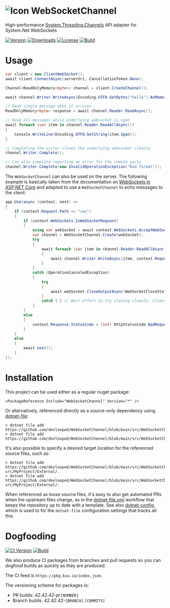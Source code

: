 ![Icon](https://raw.githubusercontent.com/devlooped/WebSocketChannel/main/assets/img/icon.png) WebSocketChannel
============

High-performance [System.Threading.Channels](https://devblogs.microsoft.com/dotnet/an-introduction-to-system-threading-channels/) API adapter for System.Net.WebSockets

[![Version](https://img.shields.io/nuget/v/WebSocketChannel.svg?color=royalblue)](https://www.nuget.org/packages/WebSocketChannel)
[![Downloads](https://img.shields.io/nuget/dt/WebSocketChannel.svg?color=green)](https://www.nuget.org/packages/WebSocketChannel)
[![License](https://img.shields.io/github/license/devlooped/WebSocketChannel.svg?color=blue)](https://github.com/devlooped/WebSocketChannel/blob/main/license.txt)
[![Build](https://github.com/devlooped/WebSocketChannel/workflows/build/badge.svg?branch=main)](https://github.com/devlooped/WebSocketChannel/actions)

# Usage

```csharp
var client = new ClientWebSocket();
await client.ConnectAsync(serverUri, CancellationToken.None);

Channel<ReadOnlyMemory<byte>> channel = client.CreateChannel();

await channel.Writer.WriteAsync(Encoding.UTF8.GetBytes("hello").AsMemory());

// Read single message when it arrives
ReadOnlyMemory<byte> response = await channel.Reader.ReadAsync();

// Read all messages while underlying websocket is open
await foreach (var item in channel.Reader.ReadAllAsync())
{
    Console.WriteLine(Encoding.UTF8.GetString(item.Span));
}

// Completing the writer closes the underlying websocket cleanly
channel.Writer.Complete();

// Can also complete reporting an error for the remote party
channel.Writer.Complete(new InvalidOperationException("Bad format"));
```


The `WebSocketChannel` can also be used on the server. The following example is basically 
taken from the documentation on [WebSockets in ASP.NET Core](https://docs.microsoft.com/en-us/aspnet/core/fundamentals/websockets?view=aspnetcore-5.0#configure-the-middleware) 
and adapted to use a `WebSocketChannel` to echo messages to the client:

```csharp
app.Use(async (context, next) =>
{
    if (context.Request.Path == "/ws")
    {
        if (context.WebSockets.IsWebSocketRequest)
        {
            using var webSocket = await context.WebSockets.AcceptWebSocketAsync();
            var channel = WebSocketChannel.Create(webSocket);
            try
            {
                await foreach (var item in channel.Reader.ReadAllAsync(context.RequestAborted))
                {
                    await channel.Writer.WriteAsync(item, context.RequestAborted);
                }
            }
            catch (OperationCanceledException)
            {
                try
                {
                    await webSocket.CloseOutputAsync(WebSocketCloseStatus.NormalClosure, null, default);
                }
                catch { } // Best effort to try closing cleanly. Client may be entirely gone.
            }
        }
        else
        {
            context.Response.StatusCode = (int) HttpStatusCode.BadRequest;
        }
    }
    else
    {
        await next();
    }
});
```

# Installation

This project can be used either as a regular nuget package:

```
<PackageReference Include="WebSocketChannel" Version="*" />
```

Or alternatively, referenced directly as a source-only dependency using [dotnet-file](https://www.nuget.org/packages/dotnet-file):

```
> dotnet file add https://github.com/devlooped/WebSocketChannel/blob/main/src/WebSocketChannel/WebSocketChannel.cs
> dotnet file add https://github.com/devlooped/WebSocketChannel/blob/main/src/WebSocketChannel/WebSocketExtensions.cs
```

It's also possible to specify a desired target location for the referenced source files, such as:

```
> dotnet file add https://github.com/devlooped/WebSocketChannel/blob/main/src/WebSocketChannel/WebSocketChannel.cs src/MyProject/External/.
> dotnet file add https://github.com/devlooped/WebSocketChannel/blob/main/src/WebSocketChannel/WebSocketExtensions.cs src/MyProject/External/.
```

When referenced as loose source files, it's easy to also get automated PRs when the upstream files change, 
as in the [dotnet-file.yml](https://github.com/devlooped/dotnet-file/blob/main/.github/workflows/dotnet-file.yml) workflow that 
keeps the repository up to date with a template. See also [dotnet-config](https://dotnetconfig.org), which is used to 
for the `dotnet-file` configuration settings that tracks all this.



# Dogfooding

[![CI Version](https://img.shields.io/endpoint?url=https://shields.kzu.io/vpre/WebSocketChannel/main&label=nuget.ci&color=brightgreen)](https://pkg.kzu.io/index.json)
[![Build](https://github.com/devlooped/WebSocketChannel/workflows/build/badge.svg?branch=main)](https://github.com/devlooped/WebSocketChannel/actions)

We also produce CI packages from branches and pull requests so you can dogfood builds as quickly as they are produced. 

The CI feed is `https://pkg.kzu.io/index.json`. 

The versioning scheme for packages is:

- PR builds: *42.42.42-pr*`[NUMBER]`
- Branch builds: *42.42.42-*`[BRANCH]`.`[COMMITS]`


<!-- include https://github.com/devlooped/sponsors/raw/main/footer.md -->
